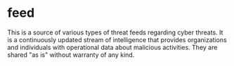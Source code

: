# feed
This is a source of various types of threat feeds regarding cyber threats. It is a continuously updated stream of intelligence that provides organizations and individuals with operational data about malicious activities.
They are shared "as is" without warranty of any kind.
